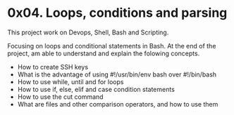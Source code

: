 # 0x04. Loops, conditions and parsing

This project work on Devops, Shell, Bash and Scripting.

Focusing on loops and conditional statements in Bash.
At the end of the project, am able to understand and explain the folowing concepts.

- How to create SSH keys
- What is the advantage of using #!/usr/bin/env bash over #!/bin/bash
- How to use while, until and for loops
- How to use if, else, elif and case condition statements
- How to use the cut command
- What are files and other comparison operators, and how to use them